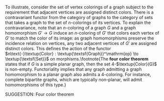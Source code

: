 To illustrate, consider the set of vertex colorings of a graph subject to the requirement that  adjacent vertices are assigned distinct colors.  There is a contravariant functor from the category of graphs to the category of sets that takes a graph to the set of $n$-colorings of its vertices. To explain the contravariance, note that an $n$-coloring of a graph $G$ and a graph homomorphism $G' \to G$  induce an $n$-coloring of $G'$ that colors each vertex of $G'$ to match the color of its image: as graph homomorphisms preserve the incidence relation on vertices, any two adjacent vertices of $G'$ are assigned distinct colors. This defines the action of the functor $n\text{-}\textup{Color} : \textup{\textsf{Graph}}^\mathrm{op} \to \textup{\textsf{Set}}$ on morphisms.\footnote{The **four color theorem** states that if $G$ is a simple planar graph, then the set $4$-$\textup{Color}(G)$ is non-empty. Functoriality implies that any graph admitting a graph homomorphism to a planar graph also admits a 4-coloring. For instance, complete bipartite graphs, which are typically non-planar, will admit homomorphisms of this type.}

SUGGESTION: Four color theorem